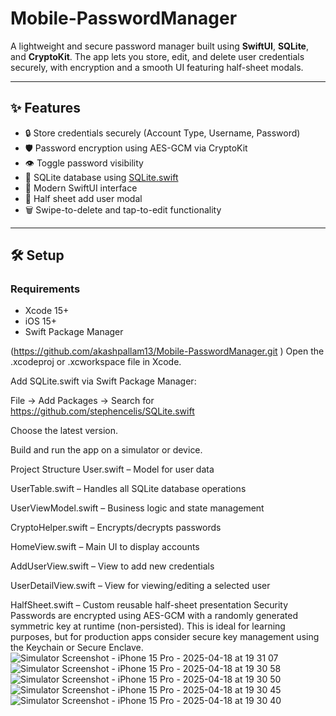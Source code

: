 # Mobile-PasswordManager
A lightweight and secure password manager built using **SwiftUI**, **SQLite**, and **CryptoKit**. The app lets you store, edit, and delete user credentials securely, with encryption and a smooth UI featuring half-sheet modals.

---

## ✨ Features

- 🔒 Store credentials securely (Account Type, Username, Password)
- 🛡 Password encryption using AES-GCM via CryptoKit
- 👁 Toggle password visibility
- 🧾 SQLite database using [SQLite.swift](https://github.com/stephencelis/SQLite.swift)
- 📱 Modern SwiftUI interface
- 🧩 Half sheet add user modal
- 🗑 Swipe-to-delete and tap-to-edit functionality

---

## 🛠 Setup

### Requirements
- Xcode 15+
- iOS 15+
- Swift Package Manager

(https://github.com/akashpallam13/Mobile-PasswordManager.git )
Open the .xcodeproj or .xcworkspace file in Xcode.

Add SQLite.swift via Swift Package Manager:

File → Add Packages → Search for https://github.com/stephencelis/SQLite.swift

Choose the latest version.

Build and run the app on a simulator or device.

Project Structure
User.swift – Model for user data

UserTable.swift – Handles all SQLite database operations

UserViewModel.swift – Business logic and state management

CryptoHelper.swift – Encrypts/decrypts passwords

HomeView.swift – Main UI to display accounts

AddUserView.swift – View to add new credentials


UserDetailView.swift – View for viewing/editing a selected user

HalfSheet.swift – Custom reusable half-sheet presentation
 Security
Passwords are encrypted using AES-GCM with a randomly generated symmetric key at runtime (non-persisted). This is ideal for learning purposes, but for production apps consider secure key management using the Keychain or Secure Enclave.
![Simulator Screenshot - iPhone 15 Pro - 2025-04-18 at 19 31 07](https://github.com/user-attachments/assets/fb9336cb-53d3-4191-86be-d441230972d3)
![Simulator Screenshot - iPhone 15 Pro - 2025-04-18 at 19 30 58](https://github.com/user-attachments/assets/1b26872f-f59b-43ea-9e04-1add5b4ba0d7)
![Simulator Screenshot - iPhone 15 Pro - 2025-04-18 at 19 30 50](https://github.com/user-attachments/assets/c157f668-fb49-44e6-8ae9-3c2804c34ba6)
![Simulator Screenshot - iPhone 15 Pro - 2025-04-18 at 19 30 45](https://github.com/user-attachments/assets/9e40be1b-61b7-4786-b80f-3b4c2d6a6dc5)
![Simulator Screenshot - iPhone 15 Pro - 2025-04-18 at 19 30 40](https://github.com/user-attachments/assets/aef0c35d-1add-4d43-ba9e-7bf683a6b826)


